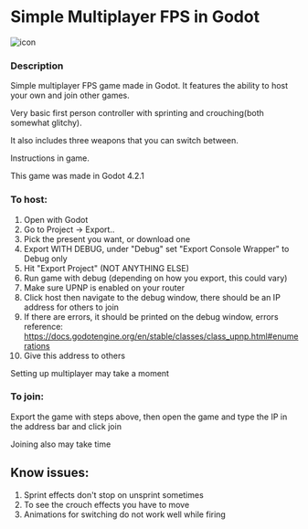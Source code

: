 # Simple Multiplayer FPS in Godot
![icon](https://github.com/sergei-srednyak/Multiplayer-FPS-in-Godot/assets/152813286/6b3df1f1-0944-40fc-a29c-a9493d993620)

### Description
Simple multiplayer FPS game made in Godot. It features the ability to host your own and join other games.

Very basic first person controller with sprinting and crouching(both somewhat glitchy).

It also includes three weapons that you can switch between.

Instructions in game.

This game was made in Godot 4.2.1

### To host:
1. Open with Godot
2. Go to Project -> Export..
3. Pick the present you want, or download one
4. Export WITH DEBUG, under "Debug" set "Export Console Wrapper" to Debug only
5. Hit "Export Project" (NOT ANYTHING ELSE)
6. Run game with debug (depending on how you export, this could vary)
7. Make sure UPNP is enabled on your router
8. Click host then navigate to the debug window, there should be an IP address for others to join
9. If there are errors, it should be printed on the debug window, errors reference: https://docs.godotengine.org/en/stable/classes/class_upnp.html#enumerations
10. Give this address to others

Setting up multiplayer may take a moment

### To join:

Export the game with steps above, then open the game and type the IP in the address bar and click join

Joining also may take time

## Know issues:
1. Sprint effects don't stop on unsprint sometimes
2. To see the crouch effects you have to move
3. Animations for switching do not work well while firing
